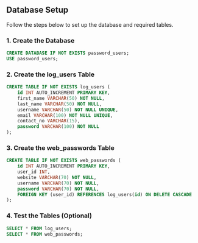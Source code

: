 ## Database Setup

Follow the steps below to set up the database and required tables.

### 1. Create the Database

```sql
CREATE DATABASE IF NOT EXISTS password_users;
USE password_users;
```
### 2. Create the log_users Table
```sql
CREATE TABLE IF NOT EXISTS log_users (
    id INT AUTO_INCREMENT PRIMARY KEY,
    first_name VARCHAR(50) NOT NULL,
    last_name VARCHAR(50) NOT NULL,
    username VARCHAR(50) NOT NULL UNIQUE,
    email VARCHAR(100) NOT NULL UNIQUE,
    contact_no VARCHAR(15),
    password VARCHAR(100) NOT NULL
);
```
### 3. Create the web_passwords Table
```sql
CREATE TABLE IF NOT EXISTS web_passwords (
    id INT AUTO_INCREMENT PRIMARY KEY,
    user_id INT,
    website VARCHAR(70) NOT NULL,
    username VARCHAR(70) NOT NULL,
    password VARCHAR(70) NOT NULL,
    FOREIGN KEY (user_id) REFERENCES log_users(id) ON DELETE CASCADE
);
```
### 4. Test the Tables (Optional)
```sql
SELECT * FROM log_users;
SELECT * FROM web_passwords;
```
